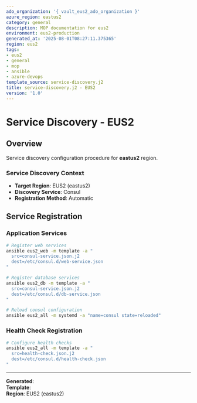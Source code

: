```yaml
---
ado_organization: '{ vault_eus2_ado_organization }'
azure_region: eastus2
category: general
description: MOP documentation for eus2
environment: eus2-production
generated_at: '2025-08-01T08:27:11.375365'
region: eus2
tags:
- eus2
- general
- mop
- ansible
- azure-devops
template_source: service-discovery.j2
title: service-discovery.j2 - EUS2
version: '1.0'
---
```



# Service Discovery - EUS2

## Overview

Service discovery configuration procedure for **eastus2** region.

### Service Discovery Context

- **Target Region**: EUS2 (eastus2)
- **Discovery Service**: Consul
- **Registration Method**: Automatic

## Service Registration

### Application Services
```bash
# Register web services
ansible eus2_web -m template -a "
  src=consul-service.json.j2
  dest=/etc/consul.d/web-service.json
"

# Register database services
ansible eus2_db -m template -a "
  src=consul-service.json.j2
  dest=/etc/consul.d/db-service.json
"

# Reload consul configuration
ansible eus2_all -m systemd -a "name=consul state=reloaded"
```

### Health Check Registration
```bash
# Configure health checks
ansible eus2_all -m template -a "
  src=health-check.json.j2
  dest=/etc/consul.d/health-check.json
"
```

---

**Generated**:   
**Template**:   
**Region**: EUS2 (eastus2)
